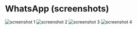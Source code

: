 # WhatsApp (screenshots)
![screenshot 1](https://github.com/makhanovable/WhatsApp_desktop/blob/master/src/whatsapp/web/images/whatsapp_1.jpg)
![screenshot 2](https://github.com/makhanovable/WhatsApp_desktop/blob/master/src/whatsapp/web/images/whatsapp_2.jpg)
![screenshot 3](https://github.com/makhanovable/WhatsApp_desktop/blob/master/src/whatsapp/web/images/whatsapp_3.jpg)
![screenshot 4](https://github.com/makhanovable/WhatsApp_desktop/blob/master/src/whatsapp/web/images/whatsapp_4.jpg)
